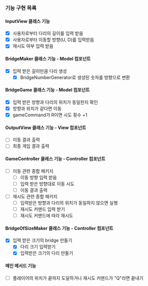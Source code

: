### 기능 구현 목록
#### InputView 클래스 기능 
- [x] 사용자로부터 다리의 길이를 입력 받음
- [x] 사용자로부터 이동할 방향(U, D)를 입력받음
- [x] 재시도 여부 입력 받음
#### BridgeMaker 클래스 기능 - Model 컴포넌트
- [x] 입력 받은 길이만큼 다리 생성
  - [x] BridgeNumberGenerator로 생성된 숫자를 방향으로 변환
#### BridgeGame 클래스 기능 - Model 컴포넌트 
- [x] 입력 받은 방향과 다리의 위치가 동일한지 확인
- [x] 방향과 위치가 같다면 이동
- [x] gameCommand가 R이면 시도 횟수 +1
#### OutputView 클래스 기능 - View 컴포넌트
- [ ] 이동 결과 출력
- [ ] 최종 게임 결과 출력
#### GameController 클래스 기능 - Controller 컴포넌트
- [ ] 이동 관련 종합 패키지
  - [ ] 이동 방향 입력 받음
  - [ ] 입력 받은 방향대로 이동 시도
  - [ ] 이동 결과 출력
- [ ] 재시도 관련 종합 패키지
  - [ ] 입력받은 방향과 다리의 위치가 동일하지 않으면 실행
  - [ ] 재시도 커맨드 입력 받기
  - [ ] 재시도 커맨드에 따라 재시도
#### BridgeOfSizeMaker 클래스 기능 - Controller 컴포넌트
- [x] 입력 받은 크기의 bridge 만들기
  - [x] 다리 크기 입력받기
  - [x] 입력받은 크기의 다리 만들기
#### 메인 메서드 기능
- [ ] 플레이어의 위치가 끝까지 도달하거나 재시도 커맨드가 "Q"라면 끝내기

